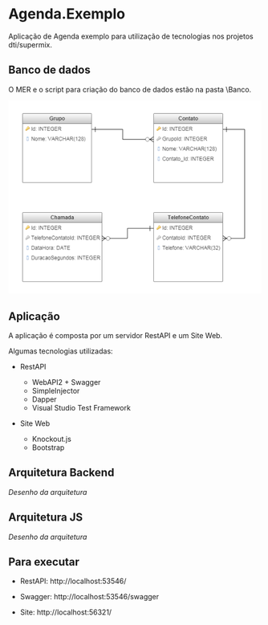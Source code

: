 # Agenda.Exemplo
Aplicação de Agenda exemplo para utilização de tecnologias nos projetos dti/supermix.


## Banco de dados
O MER e o script para criação do banco de dados estão na pasta \Banco.

![MER](/Banco/mer.png)

## Aplicação

A aplicação é composta por um servidor RestAPI e um Site Web.

Algumas tecnologias utilizadas:

* RestAPI
	* WebAPI2 + Swagger
	* SimpleInjector
	* Dapper
	* Visual Studio Test Framework

* Site Web
	* Knockout.js
	* Bootstrap

## Arquitetura Backend
_Desenho da arquitetura_

## Arquitetura JS
_Desenho da arquitetura_

## Para executar

* RestAPI: http://localhost:53546/
* Swagger: http://localhost:53546/swagger

* Site: http://localhost:56321/
